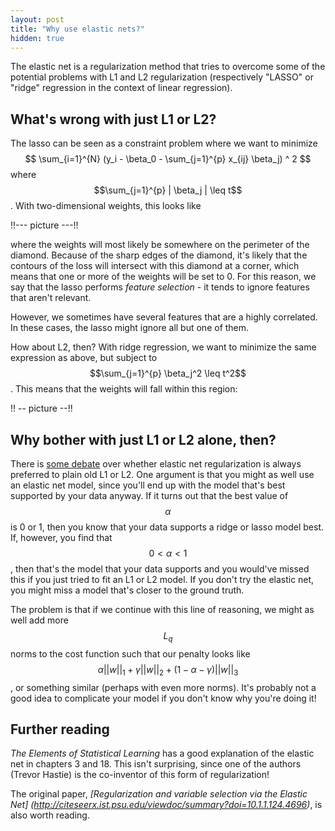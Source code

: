 ```yaml
---
layout: post
title: "Why use elastic nets?"
hidden: true
---
```


The elastic net is a regularization method that tries to overcome some of the
potential problems with L1 and L2 regularization (respectively "LASSO" or
"ridge" regression in the context of linear regression).

## What's wrong with just L1 or L2? 
The lasso can be seen as a constraint problem where we want to minimize $$
\sum_{i=1}^{N} (y_i - \beta_0 - \sum_{j=1}^{p} x_{ij} \beta_j) ^ 2 $$ where
$$\sum_{j=1}^{p} | \beta_j | \leq t$$. With two-dimensional weights, this looks
like

!!--- picture ---!!

where the weights will most likely be somewhere on the perimeter of the
diamond.  Because of the sharp edges of the diamond, it's likely that the
contours of the loss will intersect with this diamond at a corner, which means
that one or more of the weights will be set to 0. For this reason, we say that
the lasso performs *feature selection* - it tends to ignore features that
aren't relevant.

However, we sometimes have several features that are a highly correlated. In
these cases, the lasso might ignore all but one of them.

How about L2, then? With ridge regression, we want to minimize the same
expression as above, but subject to $$\sum_{j=1}^{p} \beta_j^2 \leq t^2$$. This
means that the weights will fall within this region:

!! -- picture --!!


## Why bother with just L1 or L2 alone, then?

There is [some debate](http://stats.stackexchange.com/a/184031) over whether
elastic net regularization is always preferred to plain old L1 or L2.  One
argument is that you might as well use an elastic net model, since you'll end
up with the model that's best supported by your data anyway. If it turns out
that the best value of $$\alpha$$ is 0 or 1, then you know that your data supports
a ridge or lasso model best. If, however, you find that $$0 < \alpha < 1$$, then
that's the model that your data supports and you would've missed this if you
just tried to fit an L1 or L2 model. If you don't try the elastic net, you
might miss a model that's closer to the ground truth.

The problem is that if we continue with this line of reasoning, we might as
well add more $$L_q$$ norms to the cost function such that our penalty looks
like $$\alpha ||w||_1 + \gamma ||w||_2 + (1 - \alpha - \gamma) ||w||_3$$ , or
something similar (perhaps with even more norms). It's probably not a good idea
to complicate your model if you don't know why you're doing it!


## Further reading

*The Elements of Statistical Learning* has a good
explanation of the elastic net in chapters 3 and 18. This isn't
surprising, since one of the authors (Trevor Hastie) is the co-inventor of this
form of regularization!

The original paper, *[Regularization and variable selection via the Elastic
Net] (http://citeseerx.ist.psu.edu/viewdoc/summary?doi=10.1.1.124.4696)*, is
also worth reading.


<script type="text/javascript" async src="/static/js/MathJax/MathJax.js?config=TeX-MML-AM_CHTML"></script>
